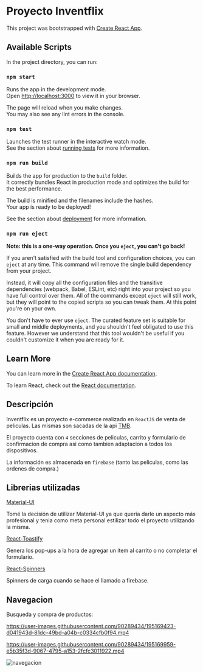 # Proyecto Inventflix

This project was bootstrapped with [Create React App](https://github.com/facebook/create-react-app).

## Available Scripts

In the project directory, you can run:

### `npm start`

Runs the app in the development mode.\
Open [http://localhost:3000](http://localhost:3000) to view it in your browser.

The page will reload when you make changes.\
You may also see any lint errors in the console.

### `npm test`

Launches the test runner in the interactive watch mode.\
See the section about [running tests](https://facebook.github.io/create-react-app/docs/running-tests) for more information.

### `npm run build`

Builds the app for production to the `build` folder.\
It correctly bundles React in production mode and optimizes the build for the best performance.

The build is minified and the filenames include the hashes.\
Your app is ready to be deployed!

See the section about [deployment](https://facebook.github.io/create-react-app/docs/deployment) for more information.

### `npm run eject`

**Note: this is a one-way operation. Once you `eject`, you can't go back!**

If you aren't satisfied with the build tool and configuration choices, you can `eject` at any time. This command will remove the single build dependency from your project.

Instead, it will copy all the configuration files and the transitive dependencies (webpack, Babel, ESLint, etc) right into your project so you have full control over them. All of the commands except `eject` will still work, but they will point to the copied scripts so you can tweak them. At this point you're on your own.

You don't have to ever use `eject`. The curated feature set is suitable for small and middle deployments, and you shouldn't feel obligated to use this feature. However we understand that this tool wouldn't be useful if you couldn't customize it when you are ready for it.

## Learn More

You can learn more in the [Create React App documentation](https://facebook.github.io/create-react-app/docs/getting-started).

To learn React, check out the [React documentation](https://reactjs.org/).

## Descripción

Inventflix es un proyecto e-commerce realizado en `ReactJS` de venta de peliculas. Las mismas son sacadas de la api [TMB](https://www.themoviedb.org/).

El proyecto cuenta con `4` secciones de peliculas, carrito y formulario de confirmacion de compra asi como tambien adaptacion a todos los dispositivos.

La información es almacenada en `firebase` (tanto las peliculas, como las ordenes de compra.)

## Librerias utilizadas

[Material-UI](https://mui.com/)

Tomé la decisión de utilizar Material-UI ya que queria darle un aspecto más profesional y tenia como meta personal estilizar todo el proyecto utilizando la misma.

[React-Toastify](https://www.npmjs.com/package/react-toastify)

Genera los pop-ups a la hora de agregar un item al carrito o no completar el formulario.

[React-Spinners](https://www.davidhu.io/react-spinners/)

Spinners de carga cuando se hace el llamado a firebase.

## Navegacion

Busqueda y compra de productos:

https://user-images.githubusercontent.com/90289434/195169423-d041943d-81dc-49bd-a04b-c0334cfb0f94.mp4




https://user-images.githubusercontent.com/90289434/195169959-e5b35f3d-9067-4795-a153-2fcfc3011922.mp4




![navegacion](https://user-images.githubusercontent.com/90289434/195170564-be050711-293e-4589-b44b-d9cc1c438526.gif)





